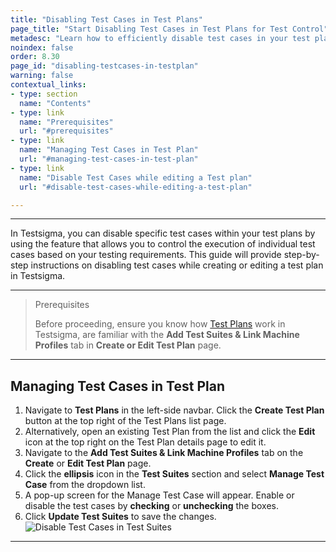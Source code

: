 ```yaml
---
title: "Disabling Test Cases in Test Plans"
page_title: "Start Disabling Test Cases in Test Plans for Test Control"
metadesc: "Learn how to efficiently disable test cases in your test plans, gaining precise control over your testing processes. Follow the steps for test management."
noindex: false
order: 8.30
page_id: "disabling-testcases-in-testplan"
warning: false
contextual_links:
- type: section
  name: "Contents"
- type: link
  name: "Prerequisites"
  url: "#prerequisites" 
- type: link
  name: "Managing Test Cases in Test Plan"
  url: "#managing-test-cases-in-test-plan"
- type: link
  name: "Disable Test Cases while editing a Test plan"
  url: "#disable-test-cases-while-editing-a-test-plan"

---
```


---

In Testsigma, you can disable specific test cases within your test plans by using the feature that allows you to control the execution of individual test cases based on your testing requirements. This guide will provide step-by-step instructions on disabling test cases while creating or editing a test plan in Testsigma.

---

> <p id="prerequisites">Prerequisites</p>
> 
> Before proceeding, ensure you know how [Test Plans](https://testsigma.com/docs/test-management/test-plans/overview/) work in Testsigma, are familiar with the **Add Test Suites & Link Machine Profiles** tab in **Create or Edit Test Plan** page.

---

## **Managing Test Cases in Test Plan**

1. Navigate to **Test Plans** in the left-side navbar. Click the **Create Test Plan** button at the top right of the Test Plans list page.
2. Alternatively, open an existing Test Plan from the list and click the **Edit** icon at the top right on the Test Plan details page to edit it.
3. Navigate to the **Add Test Suites & Link Machine Profiles** tab on the **Create** or **Edit Test Plan** page.
4. Click the **ellipsis** icon in the **Test Suites** section and select **Manage Test Case** from the dropdown list.
5. A pop-up screen for the Manage Test Case will appear. Enable or disable the test cases by **checking** or **unchecking** the boxes.
6. Click **Update Test Suites** to save the changes. ![Disable Test Cases in Test Suites](https://s3.amazonaws.com/static-docs.testsigma.com/new_images/projects/applications/disable_testcases.gif)

---
